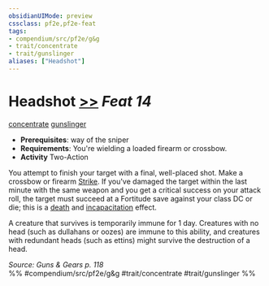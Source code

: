 ```yaml
---
obsidianUIMode: preview
cssclass: pf2e,pf2e-feat
tags:
- compendium/src/pf2e/g&g
- trait/concentrate
- trait/gunslinger
aliases: ["Headshot"]
---
```

# Headshot  [>>](/rules/core-rulebook/chapter-9-playing-the-game.md#Actions "Two-Action") *Feat 14*  
[concentrate](/rules/traits/concentrate.md)  [gunslinger](/rules/traits/gunslinger-g-g.md)  

- **Prerequisites**: way of the sniper
- **Requirements**: You're wielding a loaded firearm or crossbow.
- **Activity** Two-Action

You attempt to finish your target with a final, well-placed shot. Make a crossbow or firearm [Strike](/rules/actions/strike.md). If you've damaged the target within the last minute with the same weapon and you get a critical success on your attack roll, the target must succeed at a Fortitude save against your class DC or die; this is a [death](/rules/traits/death.md) and [incapacitation](/rules/traits/incapacitation.md) effect.

A creature that survives is temporarily immune for 1 day. Creatures with no head (such as dullahans or oozes) are immune to this ability, and creatures with redundant heads (such as ettins) might survive the destruction of a head.

*Source: Guns & Gears p. 118*  
%% #compendium/src/pf2e/g&g #trait/concentrate #trait/gunslinger %%